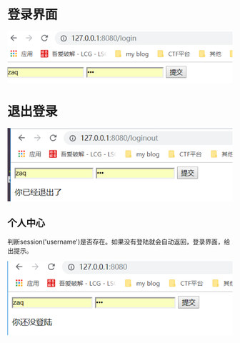 # 登录界面 #
![](./static/images/1.png)
 
# 退出登录 #
![](./static/images/2.png)

## 个人中心 ##
判断session('username')是否存在。如果没有登陆就会自动返回，登录界面，给出提示。  

![](./static/images/3.png)  
